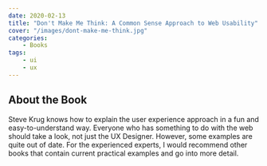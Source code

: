 ```yaml
---
date: 2020-02-13
title: "Don't Make Me Think: A Common Sense Approach to Web Usability"
cover: "/images/dont-make-me-think.jpg"
categories:
    - Books
tags:
    - ui
    - ux
---
```


## About the Book

Steve Krug knows how to explain the user experience approach in a fun and easy-to-understand way. Everyone who has something to do with the web should take a look, not just the UX Designer. However, some examples are quite out of date. For the experienced experts, I would recommend other books that contain current practical examples and go into more detail.
